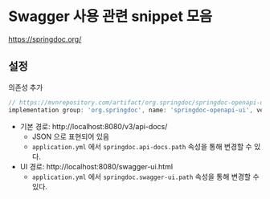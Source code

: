 # Swagger 사용 관련 snippet 모음

https://springdoc.org/

## 설정

의존성 추가

```groovy
// https://mvnrepository.com/artifact/org.springdoc/springdoc-openapi-ui
implementation group: 'org.springdoc', name: 'springdoc-openapi-ui', version: '1.6.12'
```

* 기본 경로: http://localhost:8080/v3/api-docs/ 
  + JSON 으로 표현되어 있음
  + `application.yml` 에서 `springdoc.api-docs.path` 속성을 통해 변경할 수 있다.
* UI 경로: http://localhost:8080/swagger-ui.html
  + `application.yml` 에서 `springdoc.swagger-ui.path` 속성을 통해 변경할 수 있다.




